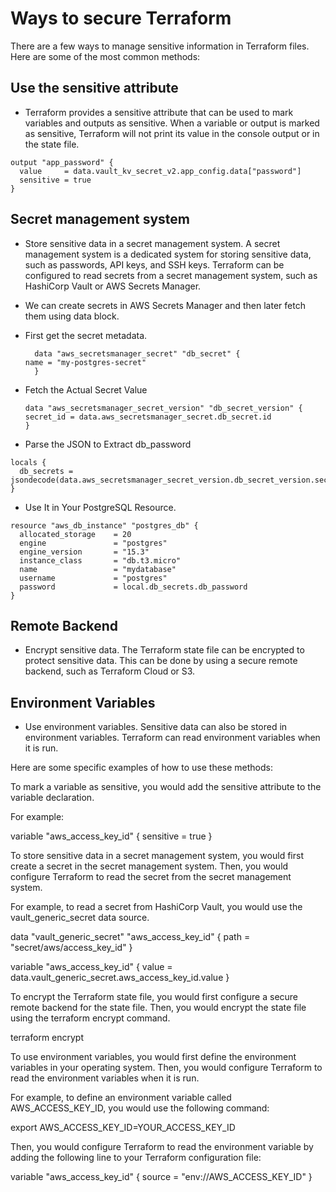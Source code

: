 # Ways to secure Terraform

There are a few ways to manage sensitive information in Terraform files. Here are some of the most common methods:

## Use the sensitive attribute

- Terraform provides a sensitive attribute that can be used to mark variables and outputs as sensitive. When a variable or output is marked as sensitive, Terraform will not print its value in the console output or in the state file.
```hcl
output "app_password" {
  value     = data.vault_kv_secret_v2.app_config.data["password"]
  sensitive = true
}
```

## Secret management system

- Store sensitive data in a secret management system. A secret management system is a dedicated system for storing sensitive data, such as passwords, API keys, and SSH keys. Terraform can be configured to read secrets from a secret management system, such as HashiCorp Vault or AWS Secrets Manager.

- We can create secrets in AWS Secrets Manager and then later fetch them using data block.
- First get the secret metadata.
  ```hcl
    data "aws_secretsmanager_secret" "db_secret" {
  name = "my-postgres-secret"
    }

  ```
- Fetch the Actual Secret Value
  ```hcl
  data "aws_secretsmanager_secret_version" "db_secret_version" {
  secret_id = data.aws_secretsmanager_secret.db_secret.id
  }

  ```
- Parse the JSON to Extract db_password
```hcl
locals {
  db_secrets = jsondecode(data.aws_secretsmanager_secret_version.db_secret_version.secret_string)
}
```
- Use It in Your PostgreSQL Resource.
```hcl
resource "aws_db_instance" "postgres_db" {
  allocated_storage    = 20
  engine               = "postgres"
  engine_version       = "15.3"
  instance_class       = "db.t3.micro"
  name                 = "mydatabase"
  username             = "postgres"
  password             = local.db_secrets.db_password
}
``` 

## Remote Backend

- Encrypt sensitive data. The Terraform state file can be encrypted to protect sensitive data. This can be done by using a secure remote backend, such as Terraform Cloud or S3.

## Environment Variables

- Use environment variables. Sensitive data can also be stored in environment variables. Terraform can read environment variables when it is run.

Here are some specific examples of how to use these methods:

To mark a variable as sensitive, you would add the sensitive attribute to the variable declaration. 

For example:

variable "aws_access_key_id" {
  sensitive = true
}

To store sensitive data in a secret management system, you would first create a secret in the secret management system. Then, you would configure Terraform to read the secret from the secret management system. 

For example, to read a secret from HashiCorp Vault, you would use the vault_generic_secret data source.

data "vault_generic_secret" "aws_access_key_id" {
  path = "secret/aws/access_key_id"
}

variable "aws_access_key_id" {
  value = data.vault_generic_secret.aws_access_key_id.value
}

To encrypt the Terraform state file, you would first configure a secure remote backend for the state file. Then, you would encrypt the state file using the terraform encrypt command.

terraform encrypt

To use environment variables, you would first define the environment variables in your operating system. Then, you would configure Terraform to read the environment variables when it is run. 

For example, to define an environment variable called AWS_ACCESS_KEY_ID, you would use the following command:

export AWS_ACCESS_KEY_ID=YOUR_ACCESS_KEY_ID

Then, you would configure Terraform to read the environment variable by adding the following line to your Terraform configuration file:

variable "aws_access_key_id" {
  source = "env://AWS_ACCESS_KEY_ID"
}
